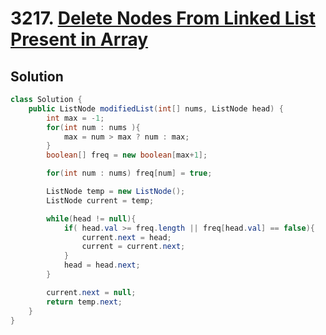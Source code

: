 # 3217. [Delete Nodes From Linked List Present in Array](https://leetcode.com/problems/delete-nodes-from-linked-list-present-in-array/description/?envType=daily-question&envId=2024-09-06)

## Solution

```java
class Solution {
    public ListNode modifiedList(int[] nums, ListNode head) {
        int max = -1;
        for(int num : nums ){
            max = num > max ? num : max;
        }
        boolean[] freq = new boolean[max+1];

        for(int num : nums) freq[num] = true;

        ListNode temp = new ListNode();
        ListNode current = temp;

        while(head != null){
            if( head.val >= freq.length || freq[head.val] == false){
                current.next = head;
                current = current.next;
            }
            head = head.next;
        }

        current.next = null;
        return temp.next;
    }
}
```
